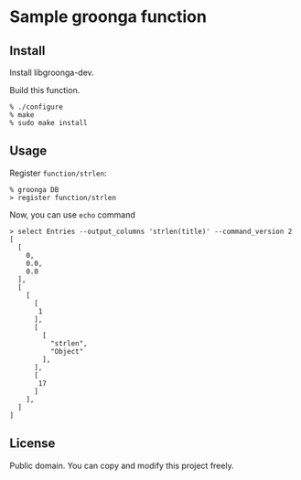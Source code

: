 # Sample groonga function

## Install

Install libgroonga-dev.

Build this function.

    % ./configure
    % make
    % sudo make install

## Usage

Register `function/strlen`:

    % groonga DB
    > register function/strlen

Now, you can use `echo` command

    > select Entries --output_columns 'strlen(title)' --command_version 2
    [
      [
        0,
        0.0,
        0.0
      ],
      [
        [
          [
           1
          ],
          [
            [
              "strlen",
              "Object"
            ],
          ],
          [
           17
          ]
        ],
      ]
    ]

## License

Public domain. You can copy and modify this project freely.
